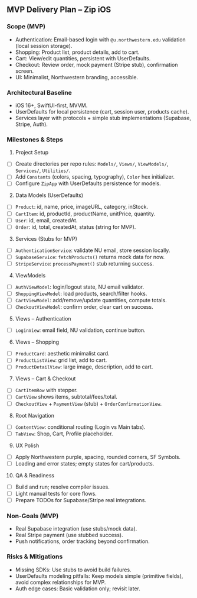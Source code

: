 ## MVP Delivery Plan – Zip iOS

### Scope (MVP)
- Authentication: Email-based login with `@u.northwestern.edu` validation (local session storage).
- Shopping: Product list, product details, add to cart.
- Cart: View/edit quantities, persistent with UserDefaults.
- Checkout: Review order, mock payment (Stripe stub), confirmation screen.
- UI: Minimalist, Northwestern branding, accessible.

### Architectural Baseline
- iOS 16+, SwiftUI-first, MVVM.
- UserDefaults for local persistence (cart, session user, products cache).
- Services layer with protocols + simple stub implementations (Supabase, Stripe, Auth).

### Milestones & Steps

1) Project Setup
- [ ] Create directories per repo rules: `Models/`, `Views/`, `ViewModels/`, `Services/`, `Utilities/`.
- [ ] Add `Constants` (colors, spacing, typography), `Color` hex initializer.
- [ ] Configure `ZipApp` with UserDefaults persistence for models.

2) Data Models (UserDefaults)
- [ ] `Product`: id, name, price, imageURL, category, inStock.
- [ ] `CartItem`: id, productId, productName, unitPrice, quantity.
- [ ] `User`: id, email, createdAt.
- [ ] `Order`: id, total, createdAt, status (string for MVP).

3) Services (Stubs for MVP)
- [ ] `AuthenticationService`: validate NU email, store session locally.
- [ ] `SupabaseService`: `fetchProducts()` returns mock data for now.
- [ ] `StripeService`: `processPayment()` stub returning success.

4) ViewModels
- [ ] `AuthViewModel`: login/logout state, NU email validator.
- [ ] `ShoppingViewModel`: load products, search/filter hooks.
- [ ] `CartViewModel`: add/remove/update quantities, compute totals.
- [ ] `CheckoutViewModel`: confirm order, clear cart on success.

5) Views – Authentication
- [ ] `LoginView`: email field, NU validation, continue button.

6) Views – Shopping
- [ ] `ProductCard`: aesthetic minimalist card.
- [ ] `ProductListView`: grid list, add to cart.
- [ ] `ProductDetailView`: large image, description, add to cart.

7) Views – Cart & Checkout
- [ ] `CartItemRow` with stepper.
- [ ] `CartView` shows items, subtotal/fees/total.
- [ ] `CheckoutView` + `PaymentView` (stub) + `OrderConfirmationView`.

8) Root Navigation
- [ ] `ContentView`: conditional routing (Login vs Main tabs).
- [ ] `TabView`: Shop, Cart, Profile placeholder.

9) UX Polish
- [ ] Apply Northwestern purple, spacing, rounded corners, SF Symbols.
- [ ] Loading and error states; empty states for cart/products.

10) QA & Readiness
- [ ] Build and run; resolve compiler issues.
- [ ] Light manual tests for core flows.
- [ ] Prepare TODOs for Supabase/Stripe real integrations.

### Non-Goals (MVP)
- Real Supabase integration (use stubs/mock data).
- Real Stripe payment (use stubbed success).
- Push notifications, order tracking beyond confirmation.

### Risks & Mitigations
- Missing SDKs: Use stubs to avoid build failures.
- UserDefaults modeling pitfalls: Keep models simple (primitive fields), avoid complex relationships for MVP.
- Auth edge cases: Basic validation only; revisit later.


